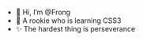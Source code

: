 - 👋 Hi, I’m @Frong
- 🌱 A rookie who is learning CSS3
- ✨ The hardest thing is perseverance

<!---
FrongSugoi/FrongSugoi is a ✨ special ✨ repository because its `README.md` (this file) appears on your GitHub profile.
You can click the Preview link to take a look at your changes.
--->
